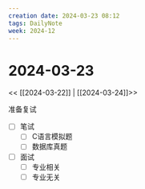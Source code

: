 ```yaml
---
creation date: 2024-03-23 08:12
tags: DailyNote
week: 2024-12
---
```


# 2024-03-23

<< [[2024-03-22]] | [[2024-03-24]]>>


准备复试
- [ ] 笔试
	- [ ] C语言模拟题
	- [ ] 数据库真题
- [ ] 面试
	- [ ] 专业相关
	- [ ] 专业无关